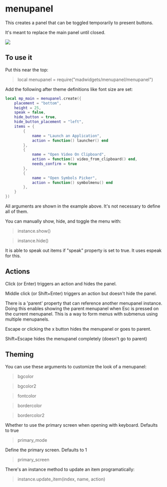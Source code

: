 # menupanel

This creates a panel that can be toggled temporarily to present buttons.

It's meant to replace the main panel until closed.

![](https://i.imgur.com/RNzCGCX.jpg)

## To use it

Put this near the top:
>local menupanel = require("madwidgets/menupanel/menupanel")

Add the following after theme definitions like font size are set:

```lua
local mp_main = menupanel.create({ 
    placement = "bottom",
    height = 25,
    speak = false,
    hide_button = true,
    hide_button_placement = "left",
    items = {
        {
            name = "Launch an Application",
            action = function() launcher() end
        },
        {
            name = "Open Video On Clipboard",
            action = function() video_from_clipboard() end,
            needs_confirm = true
        },
        {
            name = "Open Symbols Picker",
            action = function() symbolmenu() end
        },
    }
})
```

All arguments are shown in the example above. It's not necessary to define all of them.

You can manually show, hide, and toggle the menu with:

>instance.show()

>instance.hide()

It is able to speak out items if "speak" property is set to true. It uses espeak for this.

## Actions

Click (or Enter) triggers an action and hides the panel.

Middle click (or Shift+Enter) triggers an action but doesn't hide the panel.

There is a 'parent' property that can reference another menupanel instance.
Doing this enables showing the parent menupanel when Esc is pressed on the current menupanel.
This is a way to form menus with submenus using multiple menupanels. 

Escape or clicking the x button hides the menupanel or goes to parent.

Shift+Escape hides the menupanel completely (doesn't go to parent)

## Theming

You can use these arguments to customize the look of a menupanel:

>bgcolor

>bgcolor2

>fontcolor

>bordercolor

>bordercolor2

Whether to use the primary screen when opening with keyboard. Defaults to true

>primary_mode

Define the primary screen. Defaults to 1

>primary_screen

There's an instance method to update an item programatically:

>instance.update_item(index, name, action)